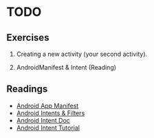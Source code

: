 TODO
======

## Exercises
1. Creating a new activity (your second activity). 

2. AndroidManifest & Intent (Reading)




## Readings
* [Android App Manifest](https://developer.android.com/guide/topics/manifest/manifest-intro.html)
* [Android Intents & Filters](https://developer.android.com/guide/components/intents-filters.html)
* [Android Intent Doc](https://developer.android.com/reference/android/content/Intent.html)
* [Android Intent Tutorial](http://www.vogella.com/tutorials/AndroidIntent/article.html)
